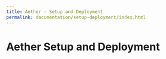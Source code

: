 ```yaml
---
title: Aether - Setup and Deployment
permalink: documentation/setup-deployment/index.html
---
```


# Aether Setup and Deployment

